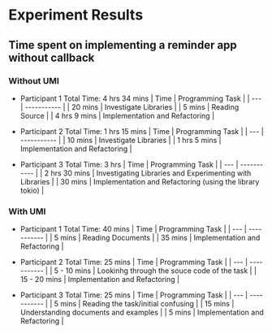 # Experiment Results

## Time spent on implementing a reminder app without callback

### Without UMI
- Participant 1
Total Time: 4 hrs 34 mins
| Time | Programming Task |
| --- | ----------- |
| 20 mins |  Investigate Libraries |
| 5 mins | Reading Source |
| 4 hrs 9 mins | Implementation and Refactoring |

- Participant 2
Total Time: 1 hrs 15 mins
| Time | Programming Task |
| --- | ----------- |
| 10 mins |  Investigate Libraries |
| 1 hrs 5 mins | Implementation and Refactoring |

- Participant 3
Total Time: 3 hrs
| Time | Programming Task |
| --- | ----------- |
| 2 hrs 30 mins |  Investigating Libraries and Experimenting with Libraries |
| 30 mins | Implementation and Refactoring (using the library tokio) |

### With UMI
- Participant 1
Total Time: 40 mins
| Time | Programming Task |
| --- | ----------- |
| 5 mins | Reading Documents |
| 35 mins | Implementation and Refactoring |

- Participant 2
Total Time: 25 mins
| Time | Programming Task |
| --- | ----------- |
| 5 - 10 mins | Lookinhg through the souce code of the task |
| 15 - 20 mins | Implementation and Refactoring |

- Participant 3
Total Time: 25 mins
| Time | Programming Task |
| --- | ----------- |
| 5 mins |  Reading the task/initial confusing |
| 15 mins | Understanding documents and examples |
| 5 mins | Implementation and Refactoring |
